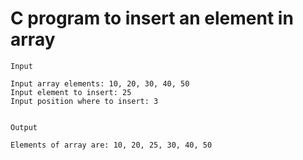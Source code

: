 # C program to insert an element in array

```
Input

Input array elements: 10, 20, 30, 40, 50
Input element to insert: 25
Input position where to insert: 3


Output

Elements of array are: 10, 20, 25, 30, 40, 50
```
